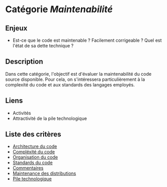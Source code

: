 # Catégorie *Maintenabilité*

## Enjeux

- Est-ce que le code est maintenable ? Facilement corrigeable ? Quel est l'état de sa dette technique ?

## Description

Dans cette catégorie, l'objectif est d'évaluer la maintenabilité du code source disponible.
Pour cela, on s'intéressera particulièrement à la complexité du code et aux standards
des langages employés. 

## Liens 

- Activités 
- Attractivité de la pile technologique

## Liste des critères 

- [Architecture du code](./code-architecture.md)
- [Compléxité du code](./code-complexity.md)
- [Organisation du code](./code-organisation.md)
- [Standards du code](./code-standards.md)
- [Commentaires](./commentaries.md)
- [Maintenance des distributions](./distributions-maintenance.md)
- [Pile technologique](./stack.md)